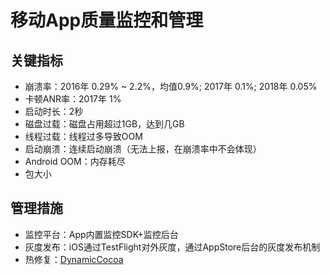 # 移动App质量监控和管理

## 关键指标

- 崩溃率：2016年 0.29% ~ 2.2%，均值0.9%; 2017年 0.1%; 2018年 0.05%
- 卡顿ANR率：2017年 1%
- 启动时长：2秒
- 磁盘过载：磁盘占用超过1GB，达到几GB
- 线程过载：线程过多导致OOM
- 启动崩溃：连续启动崩溃（无法上报，在崩溃率中不会体现）
- Android OOM：内存耗尽
- 包大小

## 管理措施

- 监控平台：App内置监控SDK+监控后台
- 灰度发布：iOS通过TestFlight对外灰度，通过AppStore后台的灰度发布机制
- 热修复：[DynamicCocoa](http://www.cocoachina.com/ios/20161220/18400.html)

